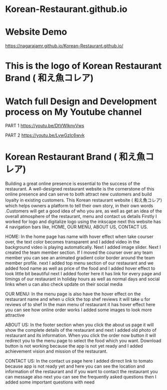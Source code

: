 # Korean-Restaurant.github.io
# Website Demo
 https://nagarajamr.github.io/Korean-Restaurant.github.io/
 
 # This is the logo of Korean Restaurant Brand ( 和え魚コレア)

# Watch full Design and Development process on My Youtube channel 
PART 1
https://youtu.be/DtVWlknyVws 

PART 2
https://youtu.be/LywGzIc6wvk

# Korean Restaurant Brand ( 和え魚コレア)
                 
Building a great online presence is essential to the success of the restaurant. 
A well-designed restaurant website is the cornerstone of this online presence and can serve to both attract new customers and build loyalty in existing customers. 
This Korean restaurant website ( 和え魚コレア) which helps  owners  a platform to tell their own story, in their own words .Customers will get a good idea of who you are, as well as get an idea of the overall atmosphere of the restaurant, menu and contact us details
Firstly I worked for logo and digitalize logo using the inkscape 
next this website has 4 navigation bars like, HOME, OUR MENU, ABOUT US, CONTACT US.

HOME: In the home page has name with hover effect when take courser over, the text color becomes transparent and I added video in the background video is playing automatically. Next I added image slider. Next I created the team member section. If I moved the courser over any team member you can see an animated gradient color border around the team member profile. next I added top menu section of our restaurant and we added food name as well as price of the food and I added hover effect to look little bit beautiful
next I added footer here it has link for every page and timings of our restaurant in holiday hours as well as normal days and social links when u can also check update on their social media

OUR MENU: In the menu page is also have the hover effect on the restaurant name and when u click the top shef reviews it will take u for reviews of to shef
In the main menu of restaurant  it has hover effect here you can see how online order works I added some images to look more attractive 

ABOUT US: In the footer section when you click the about us page it will show the complete details of the restaurant   and next I added old photo of restaurant and its information. When you click the order now button it will redirect you to the menu page to select the food which you want. Download button is not working because the app is not yet ready and I added achievement vision and mission of the restaurant.

CONTACT US: In the contact us page here I added dirrect link to tomato because app is not ready yet and here you can see the location and information of the restaurant and if you want to contact the restaurant you can message also next you can see the frequently asked questions then I added some important questions with need
